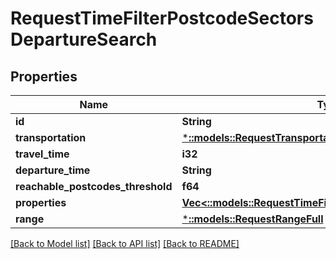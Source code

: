 # RequestTimeFilterPostcodeSectorsDepartureSearch

## Properties

Name | Type | Description | Notes
------------ | ------------- | ------------- | -------------
**id** | **String** |  | 
**transportation** | [***::models::RequestTransportation**](RequestTransportation.md) |  | 
**travel_time** | **i32** |  | 
**departure_time** | **String** |  | 
**reachable_postcodes_threshold** | **f64** |  | 
**properties** | [**Vec<::models::RequestTimeFilterPostcodeSectorsProperty>**](RequestTimeFilterPostcodeSectorsProperty.md) |  | 
**range** | [***::models::RequestRangeFull**](RequestRangeFull.md) |  | [optional] 

[[Back to Model list]](../README.md#documentation-for-models) [[Back to API list]](../README.md#documentation-for-api-endpoints) [[Back to README]](../README.md)


